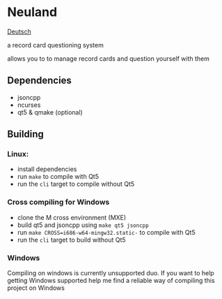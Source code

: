 # Neuland

[Deutsch](README_de.md)

a record card questioning system

allows you to to manage record cards and question yourself with them

## Dependencies
 - jsoncpp
 - ncurses
 - qt5 & qmake (optional)

## Building

### Linux:
 - install dependencies
 - run `make` to compile with Qt5
 - run the `cli` target to compile without Qt5

### Cross compiling for Windows
 - clone the M cross environment (MXE)
 - build qt5 and jsoncpp using `make qt5 jsoncpp`
 - run `make CROSS=i686-w64-mingw32.static-` to compile with Qt5
 - run the `cli` target to build without Qt5

### Windows
 Compiling on windows is currently unsupported duo.
 If you want to help getting Windows supported help me find a reliable way of compiling this project on Windows